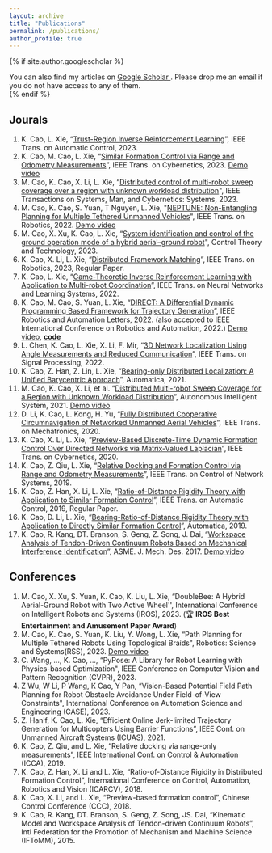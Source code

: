 ```yaml
---
layout: archive
title: "Publications"
permalink: /publications/
author_profile: true
---
```


{% if site.author.googlescholar %}
  <div class="wordwrap">You can also find my articles on <a href="{{site.author.googlescholar}}"> Google Scholar </a>. Please drop me an email if you do not have access to any of them.</div>
{% endif %}

<!-- {% include base_path %}

{% for post in site.publications reversed %}
  {% include archive-single.html %}
{% endfor %} -->




## Jourals
1. K. Cao, L. Xie, “[Trust-Region Inverse Reinforcement Learning](https://ieeexplore.ieee.org/document/10121904)”, IEEE Trans. on Automatic Control, 2023.
1. K. Cao, M. Cao, L. Xie, “[Similar Formation Control via Range and Odometry Measurements](https://ieeexplore.ieee.org/document/10099461)”, IEEE Trans. on Cybernetics, 2023. [Demo video](https://youtu.be/BEQ3iBT5bmI)
1. M. Cao, K. Cao, X. Li, L. Xie, “[Distributed control of multi-robot sweep coverage over a region with unknown workload distribution](https://ieeexplore.ieee.org/document/10168201)", IEEE Transactions on Systems, Man, and Cybernetics: Systems, 2023.
1. M. Cao, K. Cao, S. Yuan, T Nguyen, L. Xie, "[NEPTUNE: Non-Entangling Planning for Multiple Tethered Unmanned Vehicles](https://ieeexplore.ieee.org/document/10106112)", IEEE Trans. on Robotics, 2022. [Demo video](https://youtu.be/8b1RlDvQsi0)
1. M. Cao, X. Xu, K. Cao, L. Xie, “[System identification and control of the ground operation mode of a hybrid aerial–ground robot](https://link.springer.com/article/10.1007/s11768-023-00162-x)", Control Theory and Technology, 2023.
1. K. Cao, X. Li, L. Xie, “[Distributed Framework Matching](https://ieeexplore.ieee.org/document/9868243)”, IEEE Trans. on Robotics, 2023, Regular Paper.
1. K. Cao, L. Xie, “[Game-Theoretic Inverse Reinforcement Learning with Application to Multi-robot Coordination](https://ieeexplore.ieee.org/document/9715172)”, IEEE Trans. on Neural Networks and Learning Systems, 2022.
1. K. Cao, M. Cao, S. Yuan, L. Xie, “[DIRECT: A Differential Dynamic Programming Based Framework for Trajectory Generation](https://ieeexplore.ieee.org/document/9681227)”, IEEE Robotics and Automation Letters, 2022. (also accepted to IEEE International Conference on Robotics and Automation, 2022.) [Demo video](https://youtu.be/BM8_ABM_2VM), [**code**](https://github.com/ntu-caokun/DIRECT)
1. L. Chen, K. Cao, L. Xie, X. Li, F. Mir, “[3D Network Localization Using Angle Measurements and Reduced Communication](https://ieeexplore.ieee.org/abstract/document/9757822/)”, IEEE Trans. on Signal Processing, 2022.
1. K. Cao, Z. Han, Z. Lin, L. Xie, “[Bearing-only Distributed Localization: A Unified Barycentric Approach](https://www.sciencedirect.com/science/article/abs/pii/S000510982100354X)”, Automatica, 2021.
1. M. Cao, K. Cao, X. Li, et al. “[Distributed Multi-robot Sweep Coverage for a Region with Unknown Workload Distribution](https://link.springer.com/article/10.1007/s43684-021-00011-1)”, Autonomous Intelligent System, 2021. [Demo video](https://youtu.be/QFXr0ZWNCtE)
1. D. Li, K. Cao, L. Kong, H. Yu, “[Fully Distributed Cooperative Circumnavigation of Networked Unmanned Aerial Vehicles](https://ieeexplore.ieee.org/document/9340580)”, IEEE Trans. on Mechatronics, 2020.
1. K. Cao, X. Li, L. Xie, “[Preview-Based Discrete-Time Dynamic Formation Control Over Directed Networks via Matrix-Valued Laplacian](https://ieeexplore.ieee.org/document/8701524)”, IEEE Trans. on Cybernetics, 2020.
1. K. Cao, Z. Qiu, L. Xie, “[Relative Docking and Formation Control via Range and Odometry Measurements](https://ieeexplore.ieee.org/document/8892658)”, IEEE Trans. on Control of Network Systems, 2019.
1. K. Cao, Z. Han, X. Li, L. Xie, “[Ratio-of-Distance Rigidity Theory with Application to Similar Formation Control](https://ieeexplore.ieee.org/document/8820064)”, IEEE Trans. on Automatic Control, 2019, Regular Paper.
1. K. Cao, D. Li, L. Xie, “[Bearing-Ratio-of-Distance Rigidity Theory with Application to Directly Similar Formation Control](https://www.sciencedirect.com/science/article/pii/S0005109819304017)”, Automatica, 2019.
1. K. Cao, R. Kang, DT. Branson, S. Geng, Z. Song, J. Dai, “[Workspace Analysis of Tendon-Driven Continuum Robots Based on Mechanical Interference Identification](https://asmedigitalcollection.asme.org/mechanicaldesign/article/139/6/062303/472961/Workspace-Analysis-of-Tendon-Driven-Continuum)”, ASME. J. Mech. Des. 2017. [Demo video](https://youtu.be/BHAjiewdqLE)


## Conferences
1. M. Cao, X. Xu, S. Yuan, K. Cao, K. Liu, L. Xie, “DoubleBee: A Hybrid Aerial-Ground Robot with Two Active Wheel'', International Conference on Intelligent Robots and Systems (IROS), 2023. (🏆 **IROS Best Entertainment and Amusement Paper Award**)
1. M. Cao, K. Cao, S. Yuan, K. Liu, Y. Wong, L. Xie, “Path Planning for Multiple Tethered Robots Using Topological Braids", Robotics: Science and Systems(RSS), 2023. [Demo video](https://youtu.be/BEQ3iBT5bmI)
1. C. Wang, ..., K. Cao, ..., “PyPose: A Library for Robot Learning with Physics-based Optimization", IEEE Conference on Computer Vision and Pattern Recognition (CVPR), 2023.
1. Z Wu, W Li, P Wang, K Cao, Y Pan, “Vision-Based Potential Field Path Planning for Robot Obstacle Avoidance Under Field-of-View Constraints", International Conference on Automation Science and Engineering (CASE), 2023.
1. Z. Hanif, K. Cao, L. Xie, “Efficient Online Jerk-limited Trajectory Generation for Multicopters Using Barrier Functions”, IEEE Conf. on Unmanned Aircraft Systems (ICUAS), 2021.
1. K. Cao, Z. Qiu, and L. Xie, “Relative docking via range-only measurements”, IEEE International Conf. on Control & Automation (ICCA), 2019.
1. K. Cao, Z. Han, X. Li and L. Xie, “Ratio-of-Distance Rigidity in Distributed Formation Control”, International Conference on Control, Automation, Robotics and Vision (ICARCV), 2018.
1. K. Cao, X. Li, and L. Xie, “Preview-based formation control”, Chinese Control Conference (CCC), 2018.
1. K. Cao, R. Kang, DT. Branson, S. Geng, Z. Song, JS. Dai, “Kinematic Model and Workspace Analysis of Tendon-driven Continuum Robots”, Intl Federation for the Promotion of Mechanism and Machine Science (IFToMM), 2015.

